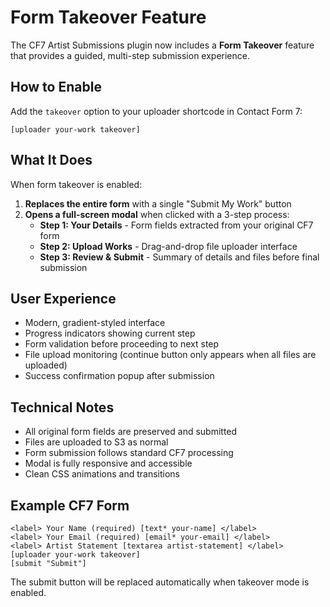 # Form Takeover Feature

The CF7 Artist Submissions plugin now includes a **Form Takeover** feature that provides a guided, multi-step submission experience.

## How to Enable

Add the `takeover` option to your uploader shortcode in Contact Form 7:

```
[uploader your-work takeover]
```

## What It Does

When form takeover is enabled:

1. **Replaces the entire form** with a single "Submit My Work" button
2. **Opens a full-screen modal** when clicked with a 3-step process:
   - **Step 1: Your Details** - Form fields extracted from your original CF7 form
   - **Step 2: Upload Works** - Drag-and-drop file uploader interface  
   - **Step 3: Review & Submit** - Summary of details and files before final submission

## User Experience

- Modern, gradient-styled interface
- Progress indicators showing current step
- Form validation before proceeding to next step
- File upload monitoring (continue button only appears when all files are uploaded)
- Success confirmation popup after submission

## Technical Notes

- All original form fields are preserved and submitted
- Files are uploaded to S3 as normal
- Form submission follows standard CF7 processing
- Modal is fully responsive and accessible
- Clean CSS animations and transitions

## Example CF7 Form

```
<label> Your Name (required) [text* your-name] </label>
<label> Your Email (required) [email* your-email] </label>
<label> Artist Statement [textarea artist-statement] </label>
[uploader your-work takeover]
[submit "Submit"]
```

The submit button will be replaced automatically when takeover mode is enabled.
